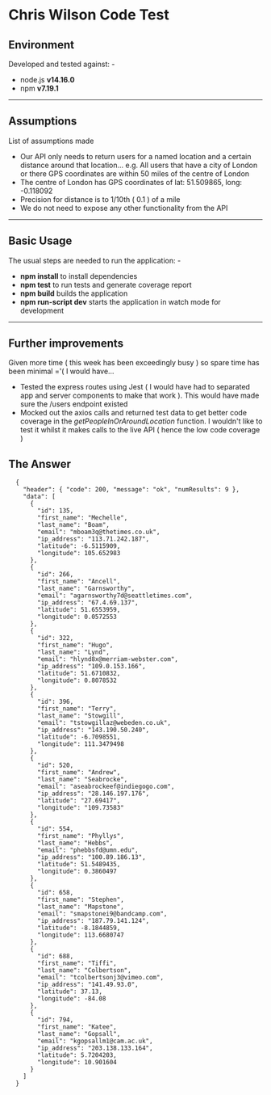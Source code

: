 # Chris Wilson Code Test

## Environment

Developed and tested against: -

- node.js **v14.16.0**
- npm **v7.19.1**

---

## Assumptions

List of assumptions made

- Our API only needs to return users for a named location and a certain distance around that location... e.g. All users that have a city of London or there GPS coordinates are within 50 miles of the centre of London
- The centre of London has GPS coordinates of lat: 51.509865, long: -0.118092
- Precision for distance is to 1/10th ( 0.1 ) of a mile
- We do not need to expose any other functionality from the API

---

## Basic Usage

The usual steps are needed to run the application: -

- **npm install** to install dependencies
- **npm test** to run tests and generate coverage report
- **npm build** builds the application
- **npm run-script dev** starts the application in watch mode for development

---

## Further improvements

Given more time ( this week has been exceedingly busy ) so spare time has been minimal ='( I would have...

- Tested the express routes using Jest ( I would have had to separated app and server components to make that work ). This would have made sure the /users endpoint existed
- Mocked out the axios calls and returned test data to get better code coverage in the _getPeopleInOrAroundLocation_ function. I wouldn't like to test it whilst it makes calls to the live API ( hence the low code coverage )

## The Answer

```
  {
    "header": { "code": 200, "message": "ok", "numResults": 9 },
    "data": [
      {
        "id": 135,
        "first_name": "Mechelle",
        "last_name": "Boam",
        "email": "mboam3q@thetimes.co.uk",
        "ip_address": "113.71.242.187",
        "latitude": -6.5115909,
        "longitude": 105.652983
      },
      {
        "id": 266,
        "first_name": "Ancell",
        "last_name": "Garnsworthy",
        "email": "agarnsworthy7d@seattletimes.com",
        "ip_address": "67.4.69.137",
        "latitude": 51.6553959,
        "longitude": 0.0572553
      },
      {
        "id": 322,
        "first_name": "Hugo",
        "last_name": "Lynd",
        "email": "hlynd8x@merriam-webster.com",
        "ip_address": "109.0.153.166",
        "latitude": 51.6710832,
        "longitude": 0.8078532
      },
      {
        "id": 396,
        "first_name": "Terry",
        "last_name": "Stowgill",
        "email": "tstowgillaz@webeden.co.uk",
        "ip_address": "143.190.50.240",
        "latitude": -6.7098551,
        "longitude": 111.3479498
      },
      {
        "id": 520,
        "first_name": "Andrew",
        "last_name": "Seabrocke",
        "email": "aseabrockeef@indiegogo.com",
        "ip_address": "28.146.197.176",
        "latitude": "27.69417",
        "longitude": "109.73583"
      },
      {
        "id": 554,
        "first_name": "Phyllys",
        "last_name": "Hebbs",
        "email": "phebbsfd@umn.edu",
        "ip_address": "100.89.186.13",
        "latitude": 51.5489435,
        "longitude": 0.3860497
      },
      {
        "id": 658,
        "first_name": "Stephen",
        "last_name": "Mapstone",
        "email": "smapstonei9@bandcamp.com",
        "ip_address": "187.79.141.124",
        "latitude": -8.1844859,
        "longitude": 113.6680747
      },
      {
        "id": 688,
        "first_name": "Tiffi",
        "last_name": "Colbertson",
        "email": "tcolbertsonj3@vimeo.com",
        "ip_address": "141.49.93.0",
        "latitude": 37.13,
        "longitude": -84.08
      },
      {
        "id": 794,
        "first_name": "Katee",
        "last_name": "Gopsall",
        "email": "kgopsallm1@cam.ac.uk",
        "ip_address": "203.138.133.164",
        "latitude": 5.7204203,
        "longitude": 10.901604
      }
    ]
  }
```
